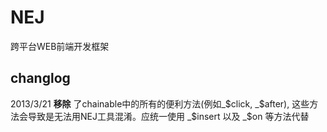 NEJ
===

跨平台WEB前端开发框架



## changlog

2013/3/21 __移除__ 了chainable中的所有的便利方法(例如_$click, _$after), 这些方法会导致是无法用NEJ工具混淆。应统一使用 _$insert 以及 _$on 等方法代替